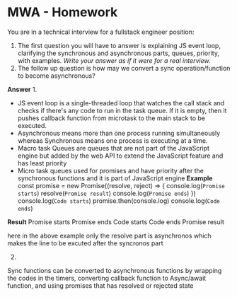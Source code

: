 # MWA - Homework
You are in a technical interview for a fullstack engineer position:
1. The first question you will have to answer is explaining JS event loop, clarifying the synchronous and asynchronous parts, queues, priority, with examples. *Write your answer as if it were for a real interview.*
2. The follow up question is how may we convert a sync operation/function to become asynchronous?

**Answer**
1. 
-	JS event loop is a single-threaded loop that watches the call stack and checks if there's any code to run in the task queue. If it is empty, then it pushes callback function from microtask to the main stack to be executed.
-	Asynchronous means more than one process running simultaneously whereas Synchronous means one process is executing at a time.
-	Macro task Queues are queues that are not part of the JavaScript engine but added by the web API to extend the JavaScript feature and has least priority
-	Micro task queues used for promises and have priority after the synchronous functions and it is part of JavaScript engine
**Example**
const promise = new Promise((resolve, reject) => {
console.log(`Promise starts`)
resolve(`Promise result`)
console.log(`Promise ends`)
})
console.log(`Code starts`)
promise.then(console.log)
console.log(`Code ends`)

**Result**
Promise starts
Promise ends
Code starts
Code ends
Promise result

here in the above example only the resolve part is asynchronos which makes the line to be excuted after the syncronos part


2. 
Sync functions can be converted to asynchronous functions by wrapping the codes in the timers, converting callback function to Async/await function, and using promises that has resolved or rejected state

